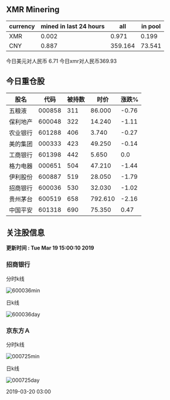 ## XMR Minering

|currency|mined in last 24 hours|all|in pool|
|---|---|---|---|
|XMR|0.002|0.971|0.199|
|CNY|0.887|359.164|73.541|

今日美元对人民币 6.71	今日xmr对人民币369.93


## 今日重仓股 

|股名|代码|被持数|时价|涨跌%|
|---|---|---|---|---|
|五粮液|000858|311|86.000|-0.76|
|保利地产|600048|322|14.240|-1.11|
|农业银行|601288|406|3.740|-0.27|
|美的集团|000333|423|49.250|-0.14|
|工商银行|601398|442|5.650|0.0|
|格力电器|000651|504|47.210|-1.44|
|伊利股份|600887|519|28.050|-1.79|
|招商银行|600036|530|32.030|-1.02|
|贵州茅台|600519|658|792.610|-2.16|
|中国平安|601318|690|75.350|0.47|

## 关注股信息
**更新时间 : Tue Mar 19 15:00:10 2019**
### 招商银行 
分时k线

![600036min](http://image.sinajs.cn/newchart/min/n/sh600036.gif)

日k线

![600036day](http://image.sinajs.cn/newchart/daily/n/sh600036.gif)

### 京东方Ａ 
分时k线

![000725min](http://image.sinajs.cn/newchart/min/n/sz000725.gif)

日k线

![000725day](http://image.sinajs.cn/newchart/daily/n/sz000725.gif)

2019-03-20 03:00